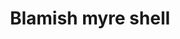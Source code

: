 ---
layout: item
title: Blamish myre shell
item-id: 3355
datatable: true
id: 3355
name: "Blamish myre shell"
members: true
lowalch: 60
highalch: 90
examine: "A large 'Myre' coloured blamish snail shell, looks protective."
monsters:
  - id: 2634
    name: "Myre Blamish Snail"
    members: true
    combat_level: 9
    wiki_url: "https://oldschool.runescape.wiki/w/Myre_Blamish_Snail#Round"
    drops:
      - quantity: "1"
        rarity: 1
    image: "https://oldschool.runescape.wiki/images/3/33/Myre_blamish_snail_%28rounded%29.png?873a4"
  - id: 2649
    name: "Myre Blamish Snail"
    members: true
    combat_level: 10
    wiki_url: "https://oldschool.runescape.wiki/w/Myre_Blamish_Snail#Pointed"
    drops:
      - quantity: "1"
        rarity: 1
    image: "https://oldschool.runescape.wiki/images/3/33/Myre_blamish_snail_%28rounded%29.png?873a4"
---